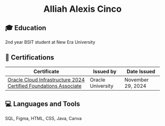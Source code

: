 <h1 align="center">Alliah Alexis Cinco</h1>

## 🎓 Education
2nd year BSIT student at New Era University

## 📜 Certifications
| Certificate | Issued by | Date Issued |
| --- | --- | --- |
| [Oracle Cloud Infrastructure 2024 Certified Foundations Associate](https://catalog-education.oracle.com/ords/certview/sharebadge?id=CC20263DEB329084AB593E1D0B9EB432E859835F0FE00DFC3D72226DED277691) | Oracle University | November 29, 2024 |

## 💻 Languages and Tools
SQL, Figma, HTML, CSS, Java, Canva
